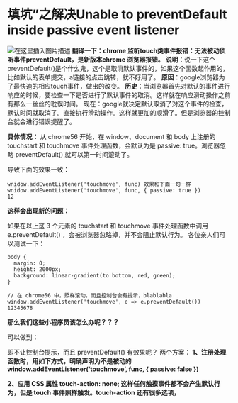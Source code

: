 # 填坑”之解决Unable to preventDefault inside passive event listener

![在这里插入图片描述](https://img-blog.csdnimg.cn/20210424133919796.png?x-oss-process=image/watermark,type_ZmFuZ3poZW5naGVpdGk,shadow_10,text_aHR0cHM6Ly9ibG9nLmNzZG4ubmV0L3dlaXhpbl80NDUxNDg5NA==,size_16,color_FFFFFF,t_70)
**翻译一下：chrome 监听touch类事件报错：无法被动侦听事件preventDefault，是新版本chrome 浏览器报错。**
**说明**：说一下这个 preventDefault()是个什么鬼，这个是取消默认事件的，如果这个函数起作用的，比如默认的表单提交，a链接的点击跳转，就不好用了。
**原因**：google浏览器为了最快速的相应touch事件，做出的改变。
**历史**：当浏览器首先对默认的事件进行响应的时候，要检查一下是否进行了默认事件的取消。这样就在响应滑动操作之前有那么一丝丝的耽误时间。
现在：google就决定默认取消了对这个事件的检查，默认时间就取消了。直接执行滑动操作。这样就更加的顺滑了。但是浏览器的控制台就会进行错误提醒了。

**具体情况：**
从 chrome56 开始，在 window、document 和 body 上注册的 touchstart 和 touchmove 事件处理函数，会默认为是 passive: true。浏览器忽略 preventDefault() 就可以第一时间滚动了。

导致下面的效果一致：

```
wnidow.addEventListener('touchmove', func) 效果和下面一句一样
wnidow.addEventListener('touchmove', func, { passive: true })
12
```

**这样会出现新的问题：**

如果在以上这 3 个元素的 touchstart 和 touchmove 事件处理函数中调用 e.preventDefault() ，会被浏览器忽略掉，并不会阻止默认行为。
各位亲人们可以测试一下：

```
body {
  margin: 0;
  height: 2000px;
  background: linear-gradient(to bottom, red, green);
}

// 在 chrome56 中，照样滚动，而且控制台会有提示，blablabla
window.addEventListener('touchmove', e => e.preventDefault())
12345678
```

**那么我们这些小程序员该怎么办呢？？？**

可以做到：

即不让控制台提示，而且 preventDefault() 有效果呢？
两个方案：
**1、注册处理函数时，用如下方式，明确声明为不是被动的
window.addEventListener(‘touchmove’, func, { passive: false })**

**2、应用 CSS 属性 touch-action: none; 这样任何触摸事件都不会产生默认行为，但是 touch 事件照样触发。touch-action 还有很多选项，**